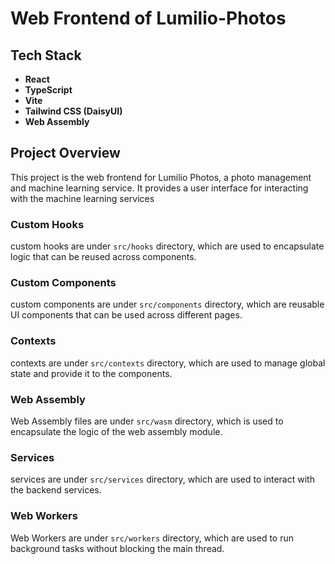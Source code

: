 # Web Frontend of Lumilio-Photos

## Tech Stack

- **React**
- **TypeScript**
- **Vite**
- **Tailwind CSS (DaisyUI)**
- **Web Assembly**

## Project Overview

This project is the web frontend for Lumilio Photos, a photo management and machine learning service. It provides a user interface for interacting with the machine learning services

### Custom Hooks

custom hooks are under `src/hooks` directory, which are used to encapsulate logic that can be reused across components.

### Custom Components

custom components are under `src/components` directory, which are reusable UI components that can be used across different pages.

### Contexts

contexts are under `src/contexts` directory, which are used to manage global state and provide it to the components.

### Web Assembly

Web Assembly files are under `src/wasm` directory, which is used to encapsulate the logic of the web assembly module.

### Services

services are under `src/services` directory, which are used to interact with the backend services.

### Web Workers

Web Workers are under `src/workers` directory, which are used to run background tasks without blocking the main thread.